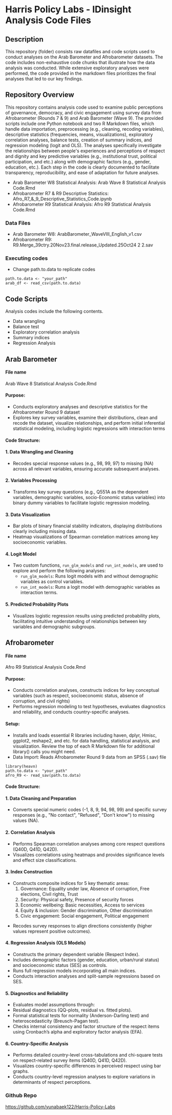 # Harris Policy Labs - IDinsight Analysis Code Files

## Description

This repository (folder) consists raw datafiles and code scripts used to conduct analyses on the Arab Barometer and Afrobarometer datasets. The code includes non-exhaustive code chunks that illustrate how the data analysis was conducted. While extensive exploratory analyses were performed, the code provided in the markdown files prioritizes the final analyses that led to our key findings. 

## Repository Overview
This repository contains analysis code used to examine public perceptions of governance, democracy, and civic engagement using survey data from Afrobarometer (Rounds 7 & 9) and Arab Barometer (Wave 9). The provided scripts include one Python notebook and two R Markdown files, which handle data importation, preprocessing (e.g., cleaning, recoding variables), descriptive statistics (frequencies, means, visualizations), exploratory correlation analyses, balance tests, creation of summary indices, and regression modeling (logit and OLS). The analyses specifically investigate the relationships between people's experiences and perceptions of respect and dignity and key predictive variables (e.g., institutional trust, political participation, and etc.) along with demographic factors (e.g., gender, education, etc.). Each step in the code is clearly documented to facilitate transparency, reproducibility, and ease of adaptation for future analyses.

* Arab Barometer W8 Statistical Analysis: Arab Wave 8 Statistical Analysis Code.Rmd
* Afrobarometer R7 & R9 Descriptive Statistics: Afro_R7_&_9_Descriptive_Statistics_Code.ipynb
* Afrobarometer R9 Statistical Analysis: Afro R9 Statistical Analysis Code.Rmd

### Data Files

* Arab Barometer W8: ArabBarometer_WaveVIII_English_v1.csv
* Afrobarometer R9: R9.Merge_39ctry.20Nov23.final.release_Updated.25Oct24 2 2.sav

### Executing codes
* Change path.to.data to replicate codes

```
path.to.data <- "your_path"
arab_df <- read_csv(path.to.data)
```

## Code Scripts

Analysis codes include the following contents. 

* Data wrangling
* Balance test
* Exploratory correlation analysis
* Summary indices
* Regression Analysis


## Arab Barometer
#### File name
Arab Wave 8 Statistical Analysis Code.Rmd
#### Purpose: 
* Conducts exploratory analyses and descriptive statistics for the Afrobarometer Round 9 dataset
* Explores key survey variables, examine their distributions, clean and recode the dataset, visualize relationships, and perform initial inferential statistical modeling, including logistic regressions with interaction terms

#### Code Structure:
#### 1. Data Wrangling and Cleaning
* Recodes special response values (e.g., 98, 99, 97) to missing (NA) across all relevant variables, ensuring accurate subsequent analyses.
#### 2. Variables Processing
* Transforms key survey questions (e.g., Q551A as the dependent variables, demographic variables, socio-Economic status variables) into binary dummy variables to facilitate logistic regression modeling.

#### 3. Data Visualization
* Bar plots of binary financial stability indicators, displaying distributions clearly including missing data.
* Heatmap visualizations of Spearman correlation matrices among key socioeconomic variables.

#### 4. Logit Model
  - Two custom functions, `run_glm_models` and `run_int_models`, are used to explore and perform the following analyses:
    - `run_glm_models`: Runs logit models with and without demographic variables as control variables.
    - `run_int_models`: Runs a logit model with demographic variables as interaction terms.
#### 5. Predicted Probability Plots
* Visualizes logistic regression results using predicted probability plots, facilitating intuitive understanding of relationships between key variables and demographic subgroups.

## Afrobarometer
#### File name
Afro R9 Statistical Analysis Code.Rmd
#### Purpose:
* Conducts correlation analyses, constructs indices for key conceptual variables (such as respect, socioeconomic status, absence of corruption, and civil rights)
* Performs regression modeling to test hypotheses, evaluates diagnostics and reliability, and conducts country-specific analyses.
#### Setup:
* Installs and loads essential R libraries including haven, dplyr, Hmisc, ggplot2, reshape2, and etc. for data handling, statistical analysis, and visualization. Review the top of each R Markdown file for additional library() calls you might need.
* Data Import: Reads Afrobarometer Round 9 data from an SPSS (.sav) file
```
library(heavn)
path.to.data <- "your_path"
afro_R9 <- read_sav(path.to.data)
```
#### Code Structure: 
#### 1. Data Cleaning and Preparation
* Converts special numeric codes (-1, 8, 9, 94, 98, 99) and specific survey responses (e.g., "No contact", "Refused", "Don't know") to missing values (NA).

#### 2. Correlation Analysis
* Performs Spearman correlation analyses among core respect questions (Q40D, Q41D, Q42D).
* Visualizes correlations using heatmaps and provides significance levels and effect size classifications.

#### 3. Index Construction
- Constructs composite indices for 5 key thematic areas:
  1. Governance: Equality under law, Absence of corruption, Free elections, Civil rights, Trust
  2. Security: Physical safety, Presence of security forces
  3. Economic wellbeing: Basic necessities, Access to services
  4. Equity & inclusion: Gender discrimination, Other discrimination
  5. Civic engagement: Social engagement, Political engagement
* Recodes survey responses to align directions consistently (higher values represent positive outcomes).

#### 4. Regression Analysis (OLS Models)
* Constructs the primary dependent variable (Respect Index).
* Includes demographic factors (gender, education, urban/rural status) and socioeconomic status (SES) as controls.
* Runs full regression models incorporating all main indices.
* Conducts interaction analyses and split-sample regressions based on SES.

#### 5. Diagnostics and Reliability
* Evaluates model assumptions through:
* Residual diagnostics (QQ-plots, residual vs. fitted plots).
* Formal statistical tests for normality (Anderson-Darling test) and heteroscedasticity (Breusch-Pagan test).
* Checks internal consistency and factor structure of the respect items using Cronbach’s alpha and exploratory factor analysis (EFA).

#### 6. Country-Specific Analysis
* Performs detailed country-level cross-tabulations and chi-square tests on respect-related survey items (Q40D, Q41D, Q42D).
* Visualizes country-specific differences in perceived respect using bar graphs.
* Conducts country-level regression analyses to explore variations in determinants of respect perceptions.


### Github Repo
https://github.com/yunabaek122/Harris-Policy-Labs
